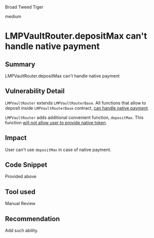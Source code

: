 Broad Tweed Tiger

medium

# LMPVaultRouter.depositMax can't handle native payment
## Summary
LMPVaultRouter.depositMax can't handle native payment
## Vulnerability Detail
`LMPVaultRouter` extends `LMPVaultRouterBase`. All functions that allow to deposit inside `LMPVaultRouterBase` contract, [can handle native payment](https://github.com/sherlock-audit/2023-06-tokemak/blob/main/v2-core-audit-2023-07-14/src/vault/LMPVaultRouterBase.sol#L51).

`LMPVaultRouter` adds additional convenient function, `depositMax`. This function [will not allow user to provide native token](https://github.com/sherlock-audit/2023-06-tokemak/blob/main/v2-core-audit-2023-07-14/src/vault/LMPVaultRouter.sol#L76C14-L76C24).
## Impact
User can't use `depositMax` in case of native payment.
## Code Snippet
Provided above
## Tool used

Manual Review

## Recommendation
Add such ability.